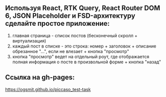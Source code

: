 ##  Используя React, RTK Query, React Router DOM 6, JSON Placeholder и FSD-архитектуру сделайте простое приложение:
1. главная страница - список постов (бесконечный скролл + виртуализация)
2. каждый пост в списке - это строка: номер + заголовок + описание обрезанное "...", если не влезает + кнопка "просмотр"
3. кнопка "просмотр" ведет на отдельный роут, где отображается полная информация о посте в произвольной форме + кнопка "назад"

## Ссылка на gh-pages:
https://ogsmit.github.io/piccaso_test-task
